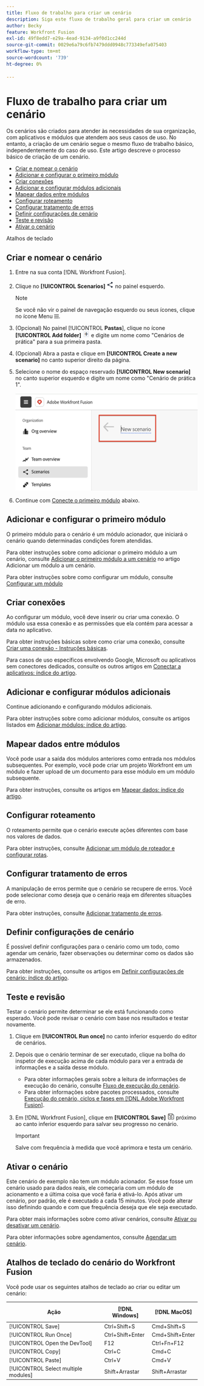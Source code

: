 ```yaml
---
title: Fluxo de trabalho para criar um cenário
description: Siga este fluxo de trabalho geral para criar um cenário
author: Becky
feature: Workfront Fusion
exl-id: 49f8edd7-e29a-4ead-9134-a9f0d1cc244d
source-git-commit: 0029e6a79c6fb7479ddd0948c773349efa075403
workflow-type: tm+mt
source-wordcount: '739'
ht-degree: 0%

---
```


# Fluxo de trabalho para criar um cenário

Os cenários são criados para atender às necessidades de sua organização, com aplicativos e módulos que atendem aos seus casos de uso. No entanto, a criação de um cenário segue o mesmo fluxo de trabalho básico, independentemente do caso de uso. Este artigo descreve o processo básico de criação de um cenário.


* [Criar e nomear o cenário](#create-and-name-the-scenario)
* [Adicionar e configurar o primeiro módulo](#configure-the-first-module)
* [Criar conexões](#create-connections)
* [Adicionar e configurar módulos adicionais](#add-and-configure-additional-modules)
* [Mapear dados entre módulos](#map-data-between-modules)
* [Configurar roteamento](#configure-routing)
* [Configurar tratamento de erros](#configure-error-handling)
* [Definir configurações de cenário](#onfigure-scenario-settings)
* [Teste e revisão](#test-and-revise)
* [Ativar o cenário](#activate-the-scenario)

Atalhos de teclado



## Criar e nomear o cenário

1. Entre na sua conta [!DNL Workfront Fusion].
1. Clique no **[!UICONTROL Scenarios]** ![ícone Cenários](assets/scenarios-icon.png) no painel esquerdo.

   >[!NOTE]
   >
   >Se você não vir o painel de navegação esquerdo ou seus ícones, clique no ícone Menu ![Menu](assets/main-menu-icon-left-nav.png).

1. (Opcional) No painel [!UICONTROL **Pastas**], clique no ícone **[!UICONTROL Add folder]** ![Ícone Adicionar pasta](assets/add-folder-icon.png) e digite um nome como &quot;Cenários de prática&quot; para a sua primeira pasta.

1. (Opcional) Abra a pasta e clique em **[!UICONTROL Create a new scenario]** no canto superior direito da página.

1. Selecione o nome do espaço reservado **[!UICONTROL New scenario]** no canto superior esquerdo e digite um nome como &quot;Cenário de prática 1&quot;.

   ![Nomear o cenário](assets/name-the-scenario.png)

1. Continue com [Conecte o primeiro módulo](#2-connect-the-first-module) abaixo.

## Adicionar e configurar o primeiro módulo

O primeiro módulo para o cenário é um módulo acionador, que iniciará o cenário quando determinadas condições forem atendidas.

Para obter instruções sobre como adicionar o primeiro módulo a um cenário, consulte [Adicionar o primeiro módulo a um cenário](/help/workfront-fusion/create-scenarios/add-modules/add-a-module-basic.md#add-the-first-module-to-a-scenario) no artigo Adicionar um módulo a um cenário.

Para obter instruções sobre como configurar um módulo, consulte [Configurar um módulo](/help/workfront-fusion/create-scenarios/add-modules/configure-a-modules-settings.md)

## Criar conexões

Ao configurar um módulo, você deve inserir ou criar uma conexão. O módulo usa essa conexão e as permissões que ela contém para acessar a data no aplicativo.

Para obter instruções básicas sobre como criar uma conexão, consulte [Criar uma conexão - Instruções básicas](/help/workfront-fusion/create-scenarios/connect-to-apps/connect-to-fusion-general.md).

Para casos de uso específicos envolvendo Google, Microsoft ou aplicativos sem conectores dedicados, consulte os outros artigos em [Conectar a aplicativos: índice do artigo](/help/workfront-fusion/create-scenarios/connect-to-apps/connect-to-apps-toc.md).

## Adicionar e configurar módulos adicionais

Continue adicionando e configurando módulos adicionais.

Para obter instruções sobre como adicionar módulos, consulte os artigos listados em [Adicionar módulos: índice do artigo](/help/workfront-fusion/create-scenarios/add-modules/add-modules-toc.md).

## Mapear dados entre módulos

Você pode usar a saída dos módulos anteriores como entrada nos módulos subsequentes. Por exemplo, você pode criar um projeto Workfront em um módulo e fazer upload de um documento para esse módulo em um módulo subsequente.

Para obter instruções, consulte os artigos em [Mapear dados: índice do artigo](/help/workfront-fusion/create-scenarios/map-data/map-data-toc.md).

## Configurar roteamento

O roteamento permite que o cenário execute ações diferentes com base nos valores de dados.

Para obter instruções, consulte [Adicionar um módulo de roteador e configurar rotas](/help/workfront-fusion/create-scenarios/add-modules/router-module.md).

## Configurar tratamento de erros

A manipulação de erros permite que o cenário se recupere de erros. Você pode selecionar como deseja que o cenário reaja em diferentes situações de erro.

Para obter instruções, consulte [Adicionar tratamento de erros](/help/workfront-fusion/create-scenarios/config-error-handling/error-handling.md).

## Definir configurações de cenário

É possível definir configurações para o cenário como um todo, como agendar um cenário, fazer observações ou determinar como os dados são armazenados.

Para obter instruções, consulte os artigos em [Definir configurações de cenário: índice do artigo](/help/workfront-fusion/create-scenarios/config-scenarios-settings/config-scenario-settings-toc.md).

## Teste e revisão

Testar o cenário permite determinar se ele está funcionando como esperado. Você pode revisar o cenário com base nos resultados e testar novamente.

1. Clique em **[!UICONTROL Run once]** no canto inferior esquerdo do editor de cenários.
1. Depois que o cenário terminar de ser executado, clique na bolha do inspetor de execução acima de cada módulo para ver a entrada de informações e a saída desse módulo.

   * Para obter informações gerais sobre a leitura de informações de execução do cenário, consulte [Fluxo de execução do cenário](/help/workfront-fusion/references/scenarios/scenario-execution-flow.md).
   * Para obter informações sobre pacotes processados, consulte [Execução do cenário, ciclos e fases em [!DNL Adobe Workfront Fusion]](/help/workfront-fusion/references/scenarios/scenario-execution-cycles-phases.md).

1. Em [!DNL Workfront Fusion], clique em **[!UICONTROL Save]** ![Ícone Salvar](assets/save-icon.png) próximo ao canto inferior esquerdo para salvar seu progresso no cenário.

   >[!IMPORTANT]
   >
   >Salve com frequência à medida que você aprimora e testa um cenário.

## Ativar o cenário

Este cenário de exemplo não tem um módulo acionador. Se esse fosse um cenário usado para dados reais, ele começaria com um módulo de acionamento e a última coisa que você faria é ativá-lo. Após ativar um cenário, por padrão, ele é executado a cada 15 minutos. Você pode alterar isso definindo quando e com que frequência deseja que ele seja executado.

Para obter mais informações sobre como ativar cenários, consulte [Ativar ou desativar um cenário](/help/workfront-fusion/manage-scenarios/activate-deactivate-scenarios.md).

Para obter informações sobre agendamentos, consulte [Agendar um cenário](/help/workfront-fusion/create-scenarios/config-scenarios-settings/schedule-a-scenario.md).

## Atalhos de teclado do cenário do Workfront Fusion

Você pode usar os seguintes atalhos de teclado ao criar ou editar um cenário:

<table style="table-layout:auto"> 
 <col data-mc-conditions=""> 
 <col data-mc-conditions=""> 
 <col data-mc-conditions=""> 
 <thead> 
  <tr> 
   <th> <p>Ação</p> </th> 
   <th>[!DNL Windows]</th> 
   <th> <p>[!DNL MacOS]</p> </th> 
  </tr> 
 </thead> 
 <tbody> 
  <tr> 
   <td role="rowheader">[!UICONTROL Save] </td> 
   <td>Ctrl+Shift+S</td> 
   <td><span style="font-weight: normal;">Cmd+Shift+S</span> </td> 
  </tr> 
  <tr> 
   <td role="rowheader">[!UICONTROL Run Once]</td> 
   <td>Ctrl+Shift+Enter</td> 
   <td><span style="font-weight: normal;">Cmd+Shift+Enter</span> </td> 
  </tr> 
  <tr> 
   <td role="rowheader">[!UICONTROL Open the DevTool]</td> 
   <td>F12</td> 
   <td><span style="font-weight: normal;">Ctrl+Fn+F12</span> </td> 
  </tr> 
  <tr> 
   <td role="rowheader">[!UICONTROL Copy]</td> 
   <td>Ctrl+C</td> 
   <td><span style="font-weight: normal;">Cmd+C</span> </td> 
  </tr> 
  <tr> 
   <td role="rowheader">[!UICONTROL Paste]</td> 
   <td>Ctrl+V</td> 
   <td><span style="font-weight: normal;">Cmd+V</span> </td> 
  </tr> 
  <tr> 
   <td role="rowheader">[!UICONTROL Select multiple modules]</td> 
   <td>Shift+Arrastar</td> 
   <td><span style="font-weight: normal;">Shift+Arrastar</span> </td> 
  </tr> 
 </tbody> 
</table>



